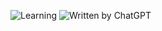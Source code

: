 ![Learning](https://img.shields.io/badge/Self_Education-8A2BE2)
![Written by ChatGPT](https://img.shields.io/badge/written_by-ChatGPT-brightgreen)

